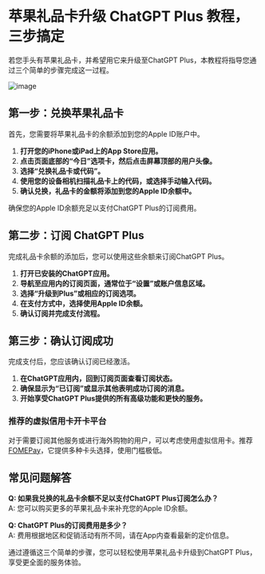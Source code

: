 # 苹果礼品卡升级 ChatGPT Plus 教程，三步搞定

若您手头有苹果礼品卡，并希望用它来升级至ChatGPT Plus，本教程将指导您通过三个简单的步骤完成这一过程。

![image](https://github.com/ujapgm492/ChatGPT/assets/169758514/d44a7424-469c-463c-a014-60c2844205b8)

## 第一步：兑换苹果礼品卡

首先，您需要将苹果礼品卡的余额添加到您的Apple ID账户中。

1. **打开您的iPhone或iPad上的App Store应用。**
2. **点击页面底部的“今日”选项卡，然后点击屏幕顶部的用户头像。**
3. **选择“兑换礼品卡或代码”。**
4. **使用您的设备相机扫描礼品卡上的代码，或选择手动输入代码。**
5. **确认兑换，礼品卡的金额将添加到您的Apple ID余额中。**

确保您的Apple ID余额充足以支付ChatGPT Plus的订阅费用。

## 第二步：订阅 ChatGPT Plus

完成礼品卡余额的添加后，您可以使用这些余额来订阅ChatGPT Plus。

1. **打开已安装的ChatGPT应用。**
2. **导航至应用内的订阅页面，通常位于“设置”或账户信息区域。**
3. **选择“升级到Plus”或相应的订阅选项。**
4. **在支付方式中，选择使用Apple ID余额。**
5. **确认订阅并完成支付流程。**

## 第三步：确认订阅成功

完成支付后，您应该确认订阅已经激活。

1. **在ChatGPT应用内，回到订阅页面查看订阅状态。**
2. **确保显示为“已订阅”或显示其他表明成功订阅的消息。**
3. **开始享受ChatGPT Plus提供的所有高级功能和更快的服务。**

### 推荐的虚拟信用卡开卡平台

对于需要订阅其他服务或进行海外购物的用户，可以考虑使用虚拟信用卡。推荐[FOMEPay](https://gpt.fomepay.com/#/pages/login/index?d=Q3DD80)，它提供多种卡头选择，使用门槛极低。

## 常见问题解答

**Q: 如果我兑换的礼品卡余额不足以支付ChatGPT Plus订阅怎么办？**  
A: 您可以购买更多的苹果礼品卡来补充您的Apple ID余额。

**Q: ChatGPT Plus的订阅费用是多少？**  
A: 费用根据地区和促销活动有所不同，请在App内查看最新的定价信息。

通过遵循这三个简单的步骤，您可以轻松使用苹果礼品卡升级到ChatGPT Plus，享受更全面的服务体验。
